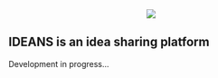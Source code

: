 <div align="center"><img src="https://user-images.githubusercontent.com/94323029/226050373-af8ae3a0-3653-44ca-8042-098e95717b45.png"/></div>

## IDEANS is an idea sharing platform 

Development in progress...
